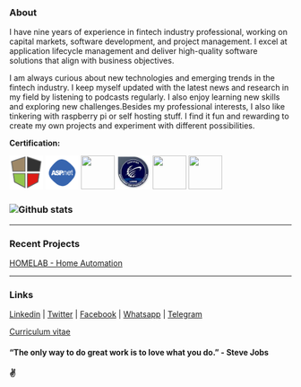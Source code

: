 ### About

I have nine years of experience in fintech industry professional, working on capital markets, software development, and project management. I excel at application lifecycle management and deliver high-quality software solutions that align with business objectives.

I am always curious about new technologies and emerging trends in the fintech industry. I keep myself updated with the latest news and research in my field by listening to podcasts regularly. I also enjoy learning new skills and exploring new challenges.Besides my professional interests, I also like tinkering with raspberry pi or self hosting stuff. I find it fun and rewarding to create my own projects and experiment with different possibilities.


**Certification:**  

[<code><img height="60" width="60" src="https://github.com/1ramkrishnan/1Ramkrishnan.github.io/raw/master/images/mean.png"></code>](https://drive.google.com/file/d/1-ArkycQZgtb7_4Jw-Vuw6bB8QLHb6Or2/view?usp=share_link)
[<code><img height="60" width="60" src="https://github.com/1ramkrishnan/1Ramkrishnan.github.io/raw/master/images/aspnet.png"></code>](https://drive.google.com/file/d/1-X6IL5UW_Asf6ra6_lbA0K0_W29xNbjS/view?usp=share_link)
[<code><img height="60" width="60" src="https://i0.wp.com/www.msicertified.com/wp-content/uploads/2021/10/PMEC.png?resize=150%2C150&is-pending-load=1#038;ssl=1"></code>](https://drive.google.com/file/d/1-EHClNZ8j6YAiBGMnvyKDqPVTUydGBlQ/view?usp=share_link)
[<code><img height="60" width="60" src="https://raw.githubusercontent.com/1ramkrishnan/1Ramkrishnan.github.io/master/images/lsswb150.png"></code>](https://drive.google.com/file/d/1pW2_VcX14IB5j_13cmO8lE0toykxCAGS/view?usp=share_link)
[<code><img height="60" width="60" src="https://images.credly.com/size/680x680/images/b870667f-00a3-48d7-b988-9c02b441b883/image.png"></code>](https://www.credly.com/badges/5af788da-a8b8-4315-bab3-145b4129537b/public_url)
[<code><img height="60" width="60" src="https://images.credly.com/size/680x680/images/81f903ed-c3a1-4f4b-afcd-e03331a5b12c/image.png"></code>](https://www.credly.com/badges/3f34cc17-619e-4feb-8aff-4ead1b2e50ba/public_url)
### ![Github stats](https://github-readme-stats.vercel.app/api?username=1ramkrishnan&count_private=true&hide=prs,issues)
---
### Recent Projects

  [HOMELAB - Home Automation](https://www.linkedin.com/pulse/self-hosting-freak-ramkrishnan-thevar?utm_source=share&utm_medium=member_ios&utm_campaign=share_via)

---
### Links

[Linkedin](https://www.linkedin.com/in/1ramkrishnan) | 
[Twitter](https://twitter.com/1rkthevar) | 
[Facebook](https://www.facebook.com/ramkrishnan.thevar) | 
[Whatsapp](https://wa.me/message/44OBR2ND4KVQI1) | 
[Telegram](https://t.me/rkthevar1)



[Curriculum vitae](https://drive.google.com/file/d/1Cj4cN2Y0nc1WxhnLGwJGcgPVQaNZ3Ry5/view?usp=sharing)

#### “The only way to do great work is to love what you do.” - Steve Jobs
#### ✌️
